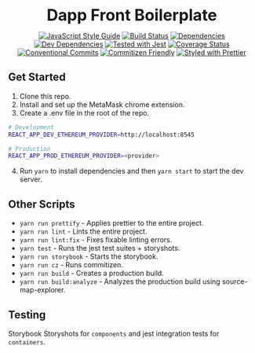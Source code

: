<p align="center">
  <b style="font-size: 32px;">Dapp Front Boilerplate</b>
</p>

<p align="center">
  <a href="https://standardjs.com"><img src="https://img.shields.io/badge/code_style-standard-brightgreen.svg" alt="JavaScript Style Guide"></a>
  <a href="https://travis-ci.org/kleros/dapp-front-boilerplate"><img src="https://travis-ci.org/kleros/dapp-front-boilerplate.svg?branch=master" alt="Build Status"></a>
  <a href="https://david-dm.org/kleros/dapp-front-boilerplate"><img src="https://david-dm.org/kleros/dapp-front-boilerplate.svg" alt="Dependencies"></a>
  <a href="https://david-dm.org/kleros/dapp-front-boilerplate?type=dev"><img src="https://david-dm.org/kleros/dapp-front-boilerplate/dev-status.svg" alt="Dev Dependencies"></a>
  <a href="https://github.com/facebook/jest"><img src="https://img.shields.io/badge/tested_with-jest-99424f.svg" alt="Tested with Jest"></a>
  <a href="https://coveralls.io/github/kleros/dapp-front-boilerplate?branch=master"><img src="https://coveralls.io/repos/github/kleros/dapp-front-boilerplate/badge.svg?branch=master" alt="Coverage Status"></a>
  <a href="https://conventionalcommits.org"><img src="https://img.shields.io/badge/Conventional%20Commits-1.0.0-yellow.svg" alt="Conventional Commits"></a>
  <a href="http://commitizen.github.io/cz-cli/"><img src="https://img.shields.io/badge/commitizen-friendly-brightgreen.svg" alt="Commitizen Friendly"></a>
  <a href="https://github.com/prettier/prettier"><img src="https://img.shields.io/badge/styled_with-prettier-ff69b4.svg" alt="Styled with Prettier"></a>
</p>

## Get Started

1. Clone this repo.
2. Install and set up the MetaMask chrome extension.
3. Create a .env file in the root of the repo.

```sh
# Development
REACT_APP_DEV_ETHEREUM_PROVIDER=http://localhost:8545

# Production
REACT_APP_PROD_ETHEREUM_PROVIDER=<provider>
```

4. Run `yarn` to install dependencies and then `yarn start` to start the dev server.

## Other Scripts

* `yarn run prettify` - Applies prettier to the entire project.
* `yarn run lint` - Lints the entire project.
* `yarn run lint:fix` - Fixes fixable linting errors.
* `yarn test` - Runs the jest test suites + storyshots.
* `yarn run storybook` - Starts the storybook.
* `yarn run cz` - Runs commitizen.
* `yarn run build` - Creates a production build.
* `yarn run build:analyze` - Analyzes the production build using source-map-explorer.

## Testing

Storybook Storyshots for `components` and jest integration tests for `containers`.
